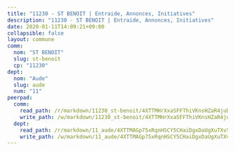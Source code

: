 ```yaml
---
title: "11230 - ST BENOIT | Entraide, Annonces, Initiatives"
description: "11230 - ST BENOIT | Entraide, Annonces, Initiatives"
date: 2020-01-11T14:09:21+09:00
collapsible: false
layout: commune
comm:
  nom: "ST BENOIT"
  slug: st-benoit
  cp: "11230"
dept:
  nom: "Aude"
  slug: aude
  num: "11"
peerpad:
  comm:
    read_path: /r/markdown/11230_st-benoit/4XTTMHrXxaSFFThiVKnsHZaR4juDqFuRUqscYYUFKcJYPmnRm
    write_path: /w/markdown/11230_st-benoit/4XTTMHrXxaSFFThiVKnsHZaR4juDqFuRUqscYYUFKcJYPmnRm-K3TgUCVzFTX9eWLWyUYpZBQAPm3vnF5k8jmtFHw224yRr4R7bDpbzRSUtFZMPa3xv4YUdWVPnhQ7QUC19pEmdnM4YiKX4yxRuS6my4pmtoSGtVH4mspqHs7DX3MwTfX3WF2MjAGw
  dept:
    read_path: /r/markdown/11_aude/4XTTMAGp75xRqnHSCY5CHaiDgxDaUgXuTXvSZDHnY1JdjJiUk
    write_path: /w/markdown/11_aude/4XTTMAGp75xRqnHSCY5CHaiDgxDaUgXuTXvSZDHnY1JdjJiUk-K3TgUenjCPDfs1W21bst2JvrPDW324QBfMvPid11puzXxXGQEeNw9p4QtfnUhSn4LYSwR6UDBQmdr3wFq2CDRGqNz2QynSm58zgCpz2PKP6Y24UTpxW22MudfeZ339ZPKnHm6XTr
---
```



